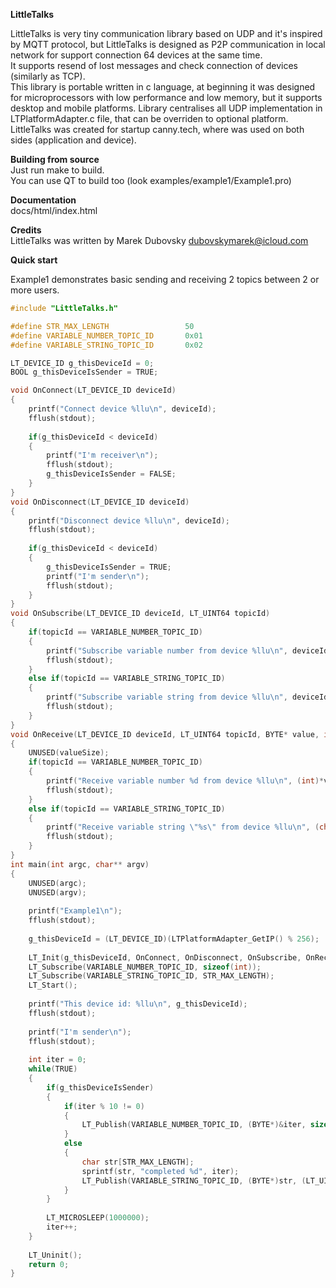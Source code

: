 <b>LittleTalks</b>
<p>
LittleTalks is very tiny communication library based on UDP and it's inspired by MQTT protocol,
but LittleTalks is designed as P2P communication in local network for support connection 64 devices at the same time.<br/>
It supports resend of lost messages and check connection of devices (similarly as TCP).<br/>
This library is portable written in c language, at beginning it was designed for microprocessors with low performance and low memory, but it supports desktop and mobile platforms.
Library centralises all UDP implementation in LTPlatformAdapter.c file, that can be overriden to optional platform.
<br/>
LittleTalks was created for startup canny.tech, where was used on both sides (application and device).
</p>

<b>Building from source</b><br/>
Just run make to build.<br/>
You can use QT to build too (look examples/example1/Example1.pro)

<b>Documentation</b><br/>
docs/html/index.html<br/>

<b>Credits</b><br/>
LittleTalks was written by Marek Dubovsky dubovskymarek@icloud.com<br/>

<b>Quick start</b>
<p>Example1 demonstrates basic sending and receiving 2 topics between 2 or more users.</p>

```c
#include "LittleTalks.h"

#define STR_MAX_LENGTH                 50
#define VARIABLE_NUMBER_TOPIC_ID       0x01
#define VARIABLE_STRING_TOPIC_ID       0x02

LT_DEVICE_ID g_thisDeviceId = 0;
BOOL g_thisDeviceIsSender = TRUE;

void OnConnect(LT_DEVICE_ID deviceId)
{
    printf("Connect device %llu\n", deviceId);
    fflush(stdout);
    
    if(g_thisDeviceId < deviceId)
    {
        printf("I'm receiver\n");
        fflush(stdout);
        g_thisDeviceIsSender = FALSE;
    }
}
void OnDisconnect(LT_DEVICE_ID deviceId)
{
    printf("Disconnect device %llu\n", deviceId);
    fflush(stdout);
    
    if(g_thisDeviceId < deviceId)
    {
        g_thisDeviceIsSender = TRUE;
        printf("I'm sender\n");
        fflush(stdout);
    }
}
void OnSubscribe(LT_DEVICE_ID deviceId, LT_UINT64 topicId)
{
    if(topicId == VARIABLE_NUMBER_TOPIC_ID)
    {
        printf("Subscribe variable number from device %llu\n", deviceId);
        fflush(stdout);
    }
    else if(topicId == VARIABLE_STRING_TOPIC_ID)
    {
        printf("Subscribe variable string from device %llu\n", deviceId);
        fflush(stdout);
    }
}
void OnReceive(LT_DEVICE_ID deviceId, LT_UINT64 topicId, BYTE* value, int valueSize)
{
    UNUSED(valueSize);
    if(topicId == VARIABLE_NUMBER_TOPIC_ID)
    {
        printf("Receive variable number %d from device %llu\n", (int)*value, deviceId);
        fflush(stdout);
    }
    else if(topicId == VARIABLE_STRING_TOPIC_ID)
    {
        printf("Receive variable string \"%s\" from device %llu\n", (char*)value,  deviceId);
        fflush(stdout);
    }
}
int main(int argc, char** argv)
{
    UNUSED(argc);
    UNUSED(argv);
    
    printf("Example1\n");
    fflush(stdout);
    
    g_thisDeviceId = (LT_DEVICE_ID)(LTPlatformAdapter_GetIP() % 256);
    
    LT_Init(g_thisDeviceId, OnConnect, OnDisconnect, OnSubscribe, OnReceive);
    LT_Subscribe(VARIABLE_NUMBER_TOPIC_ID, sizeof(int));
    LT_Subscribe(VARIABLE_STRING_TOPIC_ID, STR_MAX_LENGTH);
    LT_Start();
    
    printf("This device id: %llu\n", g_thisDeviceId);
    fflush(stdout);
    
    printf("I'm sender\n");
    fflush(stdout);
    
    int iter = 0;
    while(TRUE)
    {
        if(g_thisDeviceIsSender)
        {
            if(iter % 10 != 0)
            {
                LT_Publish(VARIABLE_NUMBER_TOPIC_ID, (BYTE*)&iter, sizeof(int));
            }
            else
            {
                char str[STR_MAX_LENGTH];
                sprintf(str, "completed %d", iter);
                LT_Publish(VARIABLE_STRING_TOPIC_ID, (BYTE*)str, (LT_UINT16)(strlen(str) + 1));
            }
        }
        
        LT_MICROSLEEP(1000000);
        iter++;
    }
    
    LT_Uninit();
    return 0;
}
```
